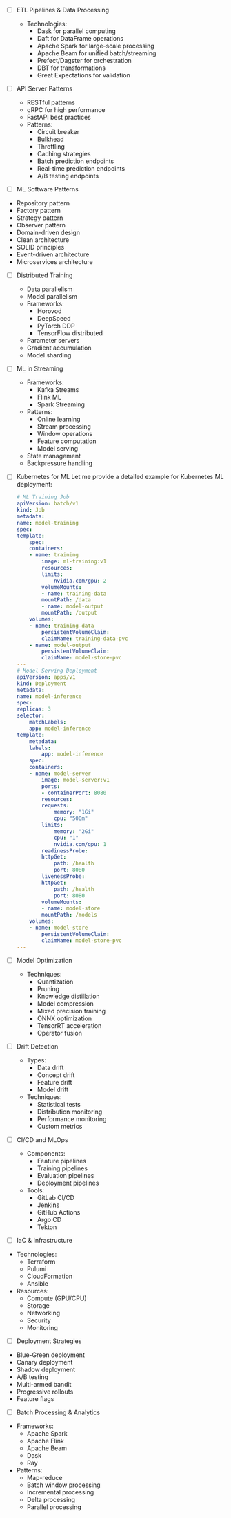 - [ ] ETL Pipelines & Data Processing
  - Technologies:
    - Dask for parallel computing
    - Daft for DataFrame operations
    - Apache Spark for large-scale processing
    - Apache Beam for unified batch/streaming
    - Prefect/Dagster for orchestration
    - DBT for transformations
    - Great Expectations for validation

- [ ] API Server Patterns
  - RESTful patterns
  - gRPC for high performance
  - FastAPI best practices
  - Patterns:
    - Circuit breaker
    - Bulkhead
    - Throttling
    - Caching strategies
    - Batch prediction endpoints
    - Real-time prediction endpoints
    - A/B testing endpoints

- [ ]  ML Software Patterns
  - Repository pattern
  - Factory pattern
  - Strategy pattern
  - Observer pattern
  - Domain-driven design
  - Clean architecture
  - SOLID principles
  - Event-driven architecture
  - Microservices architecture

- [ ] Distributed Training
  - Data parallelism
  - Model parallelism
  - Frameworks:
    - Horovod
    - DeepSpeed
    - PyTorch DDP
    - TensorFlow distributed
  - Parameter servers
  - Gradient accumulation
  - Model sharding

- [ ] ML in Streaming
  - Frameworks:
    - Kafka Streams
    - Flink ML
    - Spark Streaming
  - Patterns:
    - Online learning
    - Stream processing
    - Window operations
    - Feature computation
    - Model serving
  - State management
  - Backpressure handling

- [ ] Kubernetes for ML
    Let me provide a detailed example for Kubernetes ML deployment:

    ```yaml
    # ML Training Job
    apiVersion: batch/v1
    kind: Job
    metadata:
    name: model-training
    spec:
    template:
        spec:
        containers:
        - name: training
            image: ml-training:v1
            resources:
            limits:
                nvidia.com/gpu: 2
            volumeMounts:
            - name: training-data
            mountPath: /data
            - name: model-output
            mountPath: /output
        volumes:
        - name: training-data
            persistentVolumeClaim:
            claimName: training-data-pvc
        - name: model-output
            persistentVolumeClaim:
            claimName: model-store-pvc
    ---
    # Model Serving Deployment
    apiVersion: apps/v1
    kind: Deployment
    metadata:
    name: model-inference
    spec:
    replicas: 3
    selector:
        matchLabels:
        app: model-inference
    template:
        metadata:
        labels:
            app: model-inference
        spec:
        containers:
        - name: model-server
            image: model-server:v1
            ports:
            - containerPort: 8080
            resources:
            requests:
                memory: "1Gi"
                cpu: "500m"
            limits:
                memory: "2Gi"
                cpu: "1"
                nvidia.com/gpu: 1
            readinessProbe:
            httpGet:
                path: /health
                port: 8080
            livenessProbe:
            httpGet:
                path: /health
                port: 8080
            volumeMounts:
            - name: model-store
            mountPath: /models
        volumes:
        - name: model-store
            persistentVolumeClaim:
            claimName: model-store-pvc
    ---
 
    ```

- [ ] Model Optimization
  - Techniques:
    - Quantization
    - Pruning
    - Knowledge distillation
    - Model compression
    - Mixed precision training
    - ONNX optimization
    - TensorRT acceleration
    - Operator fusion

- [ ] Drift Detection
  - Types:
    - Data drift
    - Concept drift
    - Feature drift
    - Model drift
  - Techniques:
    - Statistical tests
    - Distribution monitoring
    - Performance monitoring
    - Custom metrics

- [ ] CI/CD and MLOps
  - Components:
    - Feature pipelines
    - Training pipelines
    - Evaluation pipelines
    - Deployment pipelines
  - Tools:
    - GitLab CI/CD
    - Jenkins
    - GitHub Actions
    - Argo CD
    - Tekton

- [ ]  IaC & Infrastructure
  - Technologies:
    - Terraform
    - Pulumi
    - CloudFormation
    - Ansible
  - Resources:
    - Compute (GPU/CPU)
    - Storage
    - Networking
    - Security
    - Monitoring

- [ ]  Deployment Strategies
  - Blue-Green deployment
  - Canary deployment
  - Shadow deployment
  - A/B testing
  - Multi-armed bandit
  - Progressive rollouts
  - Feature flags

- [ ]  Batch Processing & Analytics
  - Frameworks:
    - Apache Spark
    - Apache Flink
    - Apache Beam
    - Dask
    - Ray
  - Patterns:
    - Map-reduce
    - Batch window processing
    - Incremental processing
    - Delta processing
    - Parallel processing
